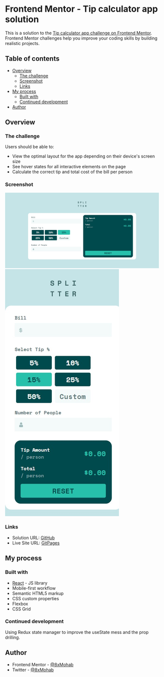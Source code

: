 # Frontend Mentor - Tip calculator app solution

This is a solution to the [Tip calculator app challenge on Frontend Mentor](https://www.frontendmentor.io/challenges/tip-calculator-app-ugJNGbJUX). Frontend Mentor challenges help you improve your coding skills by building realistic projects.

## Table of contents

- [Overview](#overview)
  - [The challenge](#the-challenge)
  - [Screenshot](#screenshot)
  - [Links](#links)
- [My process](#my-process)
  - [Built with](#built-with)
  - [Continued development](#continued-development)
- [Author](#author)

## Overview

### The challenge

Users should be able to:

- View the optimal layout for the app depending on their device's screen size
- See hover states for all interactive elements on the page
- Calculate the correct tip and total cost of the bill per person

### Screenshot

![](./src/assets/desktop.jpg)
![](./src/assets/phone.jpg)

### Links

- Solution URL: [GitHub](https://github.com/8xMohab/tip-calculator)
- Live Site URL: [GitPages](https://8xMohab.github.io/tip-calculator)

## My process

### Built with

- [React](https://reactjs.org/) - JS library
- Mobile-first workflow
- Semantic HTML5 markup
- CSS custom properties
- Flexbox
- CSS Grid

### Continued development

Using Redux state manager to improve the useState mess and the prop drilling.

## Author

- Frontend Mentor - [@8xMohab](https://www.frontendmentor.io/profile/8xMohab)
- Twitter - [@8xMohab](https://twitter.com/8xMohab)
